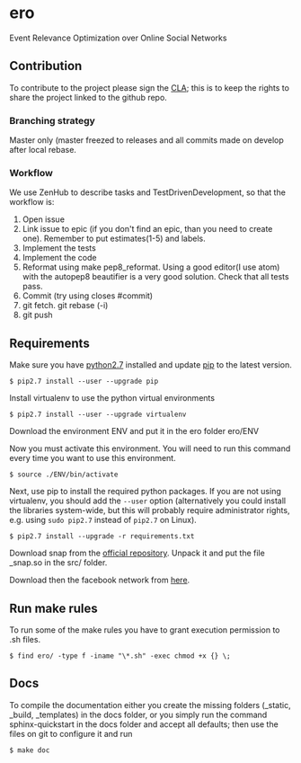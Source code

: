 # ero

Event Relevance Optimization over Online Social Networks

## Contribution

To contribute to the project please sign the [CLA](https://cla-assistant.io/RicCapUnitn/ero); this is to keep the rights to share the project linked to the github repo.

### Branching strategy

Master only (master freezed to releases and all commits made on develop after local rebase.

### Workflow

We use ZenHub to describe tasks and TestDrivenDevelopment, so that the workflow is:

1. Open issue
2. Link issue to epic (if you don't find an epic, than you need to create one). Remember to put estimates(1-5) and labels.
3. Implement the tests
4. Implement the code
5. Reformat using make pep8_reformat. Using a good editor(I use atom) with the autopep8 beautifier is a very good solution. Check that all tests pass.
6. Commit (try using closes #commit)
7. git fetch. git rebase (-i)
8. git push

## Requirements

Make sure you have [python2.7](https://www.python.org/downloads/) installed and update [pip](https://pip.pypa.io/en/stable/installing/) to the latest version.

    $ pip2.7 install --user --upgrade pip

Install virtualenv to use the python virtual environments

    $ pip2.7 install --user --upgrade virtualenv

Download the environment ENV and put it in the ero folder ero/ENV

Now you must activate this environment. You will need to run this command every time you want to use this environment.

    $ source ./ENV/bin/activate

Next, use pip to install the required python packages. If you are not using virtualenv, you should add the `--user` option (alternatively you could install the libraries system-wide, but this will probably require administrator rights, e.g. using `sudo pip2.7` instead of `pip2.7` on Linux).

    $ pip2.7 install --upgrade -r requirements.txt

Download snap from the [official repository](http://snap.stanford.edu/snappy/index.html).
Unpack it and put the file \_snap.so in the src/ folder.

Download then the facebook network from [here](http://snap.stanford.edu/data/ego-Facebook.html).

## Run make rules

To run some of the make rules you have to grant execution permission to .sh files.

    $ find ero/ -type f -iname "\*.sh" -exec chmod +x {} \;

## Docs

To compile the documentation either you create the missing folders (\_static, \_build, \_templates) in the docs folder, or you simply run the command sphinx-quickstart in the docs folder and accept all defaults; then use the files on git to configure it and run

    $ make doc
